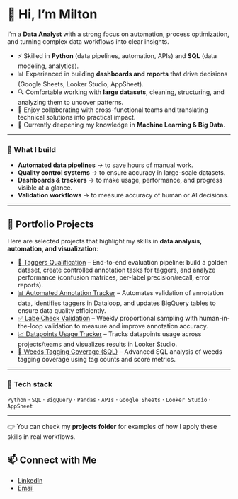 # 👋 Hi, I’m Milton  

I’m a **Data Analyst** with a strong focus on automation, process optimization, and turning complex data workflows into clear insights.  

- ⚡ Skilled in **Python** (data pipelines, automation, APIs) and **SQL** (data modeling, analytics).  
- 📊 Experienced in building **dashboards and reports** that drive decisions (Google Sheets, Looker Studio, AppSheet).  
- 🔍 Comfortable working with **large datasets**, cleaning, structuring, and analyzing them to uncover patterns.  
- 🤝 Enjoy collaborating with cross-functional teams and translating technical solutions into practical impact.  
- 🌱 Currently deepening my knowledge in **Machine Learning & Big Data**.  

---

### 🔨 What I build
- **Automated data pipelines** → to save hours of manual work.  
- **Quality control systems** → to ensure accuracy in large-scale datasets.  
- **Dashboards & trackers** → to make usage, performance, and progress visible at a glance.  
- **Validation workflows** → to measure accuracy of human or AI decisions.  

---

## 💼 Portfolio Projects  

Here are selected projects that highlight my skills in **data analysis, automation, and visualization**:  

- [🎯 Taggers Qualification](./taggers-qualification) – End-to-end evaluation pipeline: build a golden dataset, create controlled annotation tasks for taggers, and analyze performance (confusion matrices, per-label precision/recall, error reports).
- [📊 Automated Annotation Tracker](./Patch_Report_Automation) – Automates validation of annotation data, identifies taggers in Dataloop, and updates BigQuery tables to ensure data quality efficiently.  
- [✅ LabelCheck Validation](github.com/miltondl/My_Projects/tree/main/labelcheck-validation) – Weekly proportional sampling with human-in-the-loop validation to measure and improve annotation accuracy.  
- [📈 Datapoints Usage Tracker](./datapoints-usage-tracker) – Tracks datapoints usage across projects/teams and visualizes results in Looker Studio.  
- [🌿 Weeds Tagging Coverage (SQL)](./weeds-tagging-coverage) – Advanced SQL analysis of weeds tagging coverage using tag counts and score metrics.  

---
### 🚀 Tech stack
`Python` · `SQL` · `BigQuery` · `Pandas` · `APIs` · `Google Sheets` · `Looker Studio` · `AppSheet`  

---

👉 You can check my **projects folder** for examples of how I apply these skills in real workflows.  

## 📫 Connect with Me
- [LinkedIn](https://linkedin.com/in/milton-del-aguila-3076a9139)  
- [Email](mailto:miltondele@gmail.com)  
